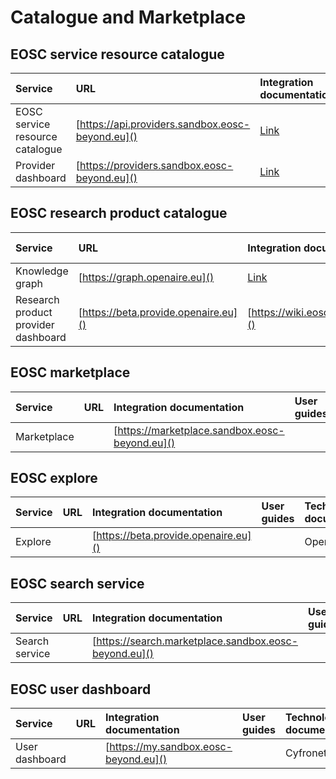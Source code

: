# Catalogue and Marketplace

## EOSC service resource catalogue

| Service                         |  URL                            | Integration documentation | User guides | Technology documentation | Owner  |
|:-------------------------------- |:------------------------------ |:--------------------------|:------------|:-------------------------|:-------|
| EOSC service resource catalogue | [https://api.providers.sandbox.eosc-beyond.eu]() | [Link](https://github.com/madgeek-arc/resource-catalogue-docs) | | | Athena |
| Provider dashboard | [https://providers.sandbox.eosc-beyond.eu]()     | [Link](https://wiki.eoscfuture.eu/display/PUBLIC/1.3+EOSC+Service+Catalogue%3A+Architecture+and+Interoperability+Guidelines) | | | Athena |  

## EOSC research product catalogue

| Service                         |  URL                            | Integration documentation | User guides | Technology documentation | Owner  |
|:-------------------------------- |:------------------------------ |:--------------------------|:------------|:-------------------------|:-------|
| Knowledge graph |      [https://graph.openaire.eu]() | [Link](https://wiki.eoscfuture.eu/display/PUBLIC/1.2+EOSC+Research+Product+Catalogue%3A+Architecture+and+Interoperability+Guidelines) | | | OpenAIRE |
| Research product provider dashboard    |[https://beta.provide.openaire.eu]() | [https://wiki.eoscfuture.eu/display/PUBLIC/1.2+EOSC+Research+Product+Catalogue%3A+Architecture+and+Interoperability+Guidelines]() | OpenAIRE |  

## EOSC marketplace
| Service                         |  URL                            | Integration documentation | User guides | Technology documentation | Owner  |
|:-------------------------------- |:------------------------------ |:--------------------------|:------------|:-------------------------|:-------|
| Marketplace |         | [https://marketplace.sandbox.eosc-beyond.eu]() | | Cyfronet |

## EOSC explore
| Service                         |  URL                            | Integration documentation | User guides | Technology documentation | Owner  |
|:-------------------------------- |:------------------------------ |:--------------------------|:------------|:-------------------------|:-------|
| Explore |         | [https://beta.provide.openaire.eu]() | | OpenAIRE |

## EOSC search service
| Service                         |  URL                            | Integration documentation | User guides | Technology documentation | Owner  |
|:-------------------------------- |:------------------------------ |:--------------------------|:------------|:-------------------------|:-------|
| Search service |         | [https://search.marketplace.sandbox.eosc-beyond.eu]() | | Cyfronet |

## EOSC user dashboard
| Service                         |  URL                            | Integration documentation | User guides | Technology documentation | Owner  |
|:-------------------------------- |:------------------------------ |:--------------------------|:------------|:-------------------------|:-------|
| User dashboard |         | [https://my.sandbox.eosc-beyond.eu]() | | Cyfronet |
